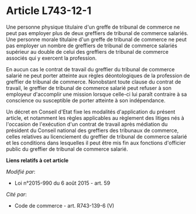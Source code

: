 # Article L743-12-1

Une personne physique titulaire d'un greffe de tribunal de commerce ne peut pas employer plus de deux greffiers de tribunal
de commerce salariés. Une personne morale titulaire d'un greffe de tribunal de commerce ne peut pas employer un nombre de
greffiers de tribunal de commerce salariés supérieur au double de celui des greffiers de tribunal de commerce associés qui y
exercent la profession.

En aucun cas le contrat de travail du greffier du tribunal de commerce salarié ne peut porter atteinte aux règles
déontologiques de la profession de greffier de tribunal de commerce. Nonobstant toute clause du contrat de travail, le
greffier de tribunal de commerce salarié peut refuser à son employeur d'accomplir une mission lorsque celle-ci lui paraît
contraire à sa conscience ou susceptible de porter atteinte à son indépendance.

Un décret en Conseil d'Etat fixe les modalités d'application du présent article, et notamment les règles applicables au
règlement des litiges nés à l'occasion de l'exécution d'un contrat de travail après médiation du président du Conseil
national des greffiers des tribunaux de commerce, celles relatives au licenciement du greffier de tribunal de commerce
salarié et les conditions dans lesquelles il peut être mis fin aux fonctions d'officier public du greffier de tribunal de
commerce salarié.

**Liens relatifs à cet article**

_Modifié par_:

  - Loi n°2015-990 du 6 août 2015 - art. 59

_Cité par_:

  - Code de commerce - art. R743-139-6 (V)
